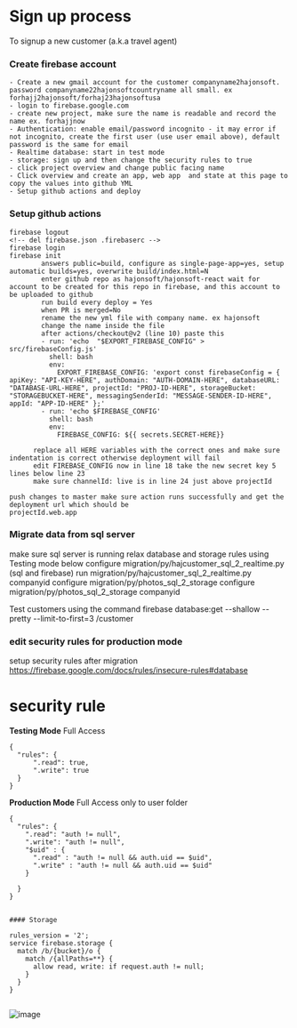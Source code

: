 ﻿# Sign up process

To signup a new customer (a.k.a travel agent)

### Create firebase account

```
- Create a new gmail account for the customer companyname2hajonsoft. password companyname22hajonsoftcountryname all small. ex forhajj2hajonsoft/forhaj23hajonsoftusa
- login to firebase.google.com
- create new project, make sure the name is readable and record the name ex. forhajjnow
- Authentication: enable email/password incognito - it may error if not incognito, create the first user (use user email above), default password is the same for email
- Realtime database: start in test mode
- storage: sign up and then change the security rules to true
- click project overview and change public facing name
- Click overview and create an app, web app  and state at this page to copy the values into github YML
- Setup github actions and deploy
```
### Setup github actions

```
firebase logout
<!-- del firebase.json .firebaserc -->
firebase login
firebase init   
        answers public=build, configure as single-page-app=yes, setup automatic builds=yes, overwrite build/index.html=N
        enter github repo as hajonsoft/hajonsoft-react wait for account to be created for this repo in firebase, and this account to be uploaded to github
        run build every deploy = Yes
        when PR is merged=No
        rename the new yml file with company name. ex hajonsoft 
        change the name inside the file
        after actions/checkout@v2 (line 10) paste this
        - run: 'echo  "$EXPORT_FIREBASE_CONFIG" > src/firebaseConfig.js'
          shell: bash
          env:
            EXPORT_FIREBASE_CONFIG: 'export const firebaseConfig = { apiKey: "API-KEY-HERE", authDomain: "AUTH-DOMAIN-HERE", databaseURL: "DATABASE-URL-HERE", projectId: "PROJ-ID-HERE", storageBucket: "STORAGEBUCKET-HERE", messagingSenderId: "MESSAGE-SENDER-ID-HERE", appId: "APP-ID-HERE" };'
        - run: 'echo $FIREBASE_CONFIG'
          shell: bash
          env:
            FIREBASE_CONFIG: ${{ secrets.SECRET-HERE}}

      replace all HERE variables with the correct ones and make sure indentation is correct otherwise deployment will fail
      edit FIREBASE_CONFIG now in line 18 take the new secret key 5 lines below line 23
      make sure channelId: live is in line 24 just above projectId

push changes to master make sure action runs successfully and get the deployment url which should be 
projectId.web.app 
```
### Migrate data from sql server
make sure sql server is running
relax database and storage rules using Testing mode below 
configure migration/py/hajcustomer_sql_2_realtime.py (sql and firebase)
run migration/py/hajcustomer_sql_2_realtime.py companyid
configure migration/py/photos_sql_2_storage
configure migration/py/photos_sql_2_storage companyid

Test customers using the command
firebase database:get --shallow --pretty --limit-to-first=3 /customer
### edit security rules for production mode

setup security rules after migration https://firebase.google.com/docs/rules/insecure-rules#database

# security rule 
**Testing Mode** Full Access

```
{
  "rules": {
      ".read": true,
      ".write": true
  }
}
```

**Production Mode** Full Access only to user folder

```
{
  "rules": {
    ".read": "auth != null",
    ".write": "auth != null",
    "$uid" : {
      ".read" : "auth != null && auth.uid == $uid",
      ".write" : "auth != null && auth.uid == $uid"
    }

  }
}


#### Storage

rules_version = '2';
service firebase.storage {
  match /b/{bucket}/o {
    match /{allPaths=**} {
      allow read, write: if request.auth != null;
    }
  }
}


```

![image](https://user-images.githubusercontent.com/9623964/97191402-13b92000-1764-11eb-8077-e8813c677bc9.png)

